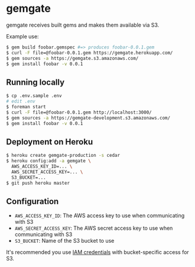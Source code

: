 # gemgate

gemgate receives built gems and makes them available via S3.

Example use:

```bash
$ gem build foobar.gemspec #=> produces foobar-0.0.1.gem
$ curl -F file=@foobar-0.0.1.gem https://gemgate.herokuapp.com/
$ gem sources -a https://gemgate.s3.amazonaws.com/
$ gem install foobar -v 0.0.1
```

## Running locally

```bash
$ cp .env.sample .env
# edit .env
$ foreman start
$ curl -F file=@foobar-0.0.1.gem http://localhost:3000/
$ gem sources -a https://gemgate-development.s3.amazonaws.com/
$ gem install foobar -v 0.0.1
```

## Deployment on Heroku

```bash
$ heroku create gemgate-production -s cedar
$ heroku config:add -a gemgate \
  AWS_ACCESS_KEY_ID=... \
  AWS_SECRET_ACCESS_KEY=... \
  S3_BUCKET=...
$ git push heroku master
```

## Configuration

* `AWS_ACCESS_KEY_ID`: The AWS access key to use when communicating with S3
* `AWS_SECRET_ACCESS_KEY`: The AWS secret access key to use when communicating with S3
* `S3_BUCKET`: Name of the S3 bucket to use

It's recommended you use [IAM credentials](https://gist.github.com/34e08aaf5e5e87814c72) with bucket-specific access for S3.
